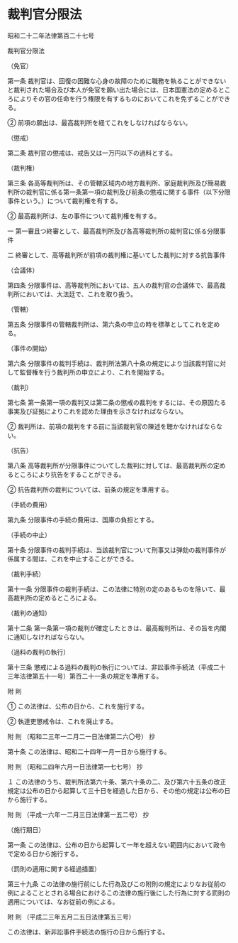 # 裁判官分限法

昭和二十二年法律第百二十七号

裁判官分限法

（免官）

第一条 裁判官は、回復の困難な心身の故障のために職務を執ることができないと裁判された場合及び本人が免官を願い出た場合には、日本国憲法の定めるところによりその官の任命を行う権限を有するものにおいてこれを免ずることができる。

② 前項の願出は、最高裁判所を経てこれをしなければならない。

（懲戒）

第二条 裁判官の懲戒は、戒告又は一万円以下の過料とする。

（裁判権）

第三条 各高等裁判所は、その管轄区域内の地方裁判所、家庭裁判所及び簡易裁判所の裁判官に係る第一条第一項の裁判及び前条の懲戒に関する事件（以下分限事件という。）について裁判権を有する。

② 最高裁判所は、左の事件について裁判権を有する。

一 第一審且つ終審として、最高裁判所及び各高等裁判所の裁判官に係る分限事件

二 終審として、高等裁判所が前項の裁判権に基いてした裁判に対する抗告事件

（合議体）

第四条 分限事件は、高等裁判所においては、五人の裁判官の合議体で、最高裁判所においては、大法廷で、これを取り扱う。

（管轄）

第五条 分限事件の管轄裁判所は、第六条の申立の時を標準としてこれを定める。

（事件の開始）

第六条 分限事件の裁判手続は、裁判所法第八十条の規定により当該裁判官に対して監督権を行う裁判所の申立により、これを開始する。

（裁判）

第七条 第一条第一項の裁判又は第二条の懲戒の裁判をするには、その原因たる事実及び証拠によりこれを認めた理由を示さなければならない。

② 裁判所は、前項の裁判をする前に当該裁判官の陳述を聴かなければならない。

（抗告）

第八条 高等裁判所が分限事件についてした裁判に対しては、最高裁判所の定めるところにより抗告をすることができる。

② 抗告裁判所の裁判については、前条の規定を準用する。

（手続の費用）

第九条 分限事件の手続の費用は、国庫の負担とする。

（手続の中止）

第十条 分限事件の裁判手続は、当該裁判官について刑事又は弾劾の裁判事件が係属する間は、これを中止することができる。

（裁判手続）

第十一条 分限事件の裁判手続は、この法律に特別の定のあるものを除いて、最高裁判所の定めるところによる。

（裁判の通知）

第十二条 第一条第一項の裁判が確定したときは、最高裁判所は、その旨を内閣に通知しなければならない。

（過料の裁判の執行）

第十三条 懲戒による過料の裁判の執行については、非訟事件手続法（平成二十三年法律第五十一号）第百二十一条の規定を準用する。

附 則

① この法律は、公布の日から、これを施行する。

② 執達吏懲戒令は、これを廃止する。

附 則 （昭和二三年一二月二一日法律第二六〇号） 抄

第十条 この法律は、昭和二十四年一月一日から施行する。

附 則 （昭和二四年六月一日法律第一七七号） 抄

１ この法律のうち、裁判所法第六十条、第六十条の二、及び第六十五条の改正規定は公布の日から起算して三十日を経過した日から、その他の規定は公布の日から施行する。

附 則 （平成一六年一二月三日法律第一五二号） 抄

（施行期日）

第一条 この法律は、公布の日から起算して一年を超えない範囲内において政令で定める日から施行する。

（罰則の適用に関する経過措置）

第三十九条 この法律の施行前にした行為及びこの附則の規定によりなお従前の例によることとされる場合におけるこの法律の施行後にした行為に対する罰則の適用については、なお従前の例による。

附 則 （平成二三年五月二五日法律第五三号）

この法律は、新非訟事件手続法の施行の日から施行する。
